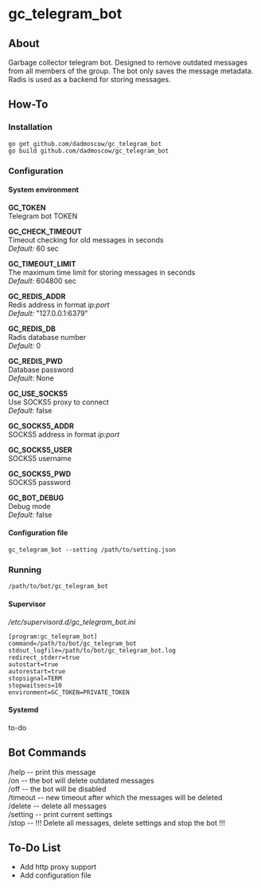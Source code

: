 # gc_telegram_bot

## About
Garbage collector telegram bot.
Designed to remove outdated messages from all members of the group. 
The bot only saves the message metadata. Radis is used as a backend for storing messages.

## How-To

### Installation
```
go get github.com/dadmoscow/gc_telegram_bot
go build github.com/dadmoscow/gc_telegram_bot
```

### Configuration
#### System environment
**GC_TOKEN**  
Telegram bot TOKEN  

**GC_CHECK_TIMEOUT**  
Timeout checking for old messages in seconds  
*Default:* 60 sec

**GC_TIMEOUT_LIMIT**  
The maximum time limit for storing messages in seconds   
*Default:* 604800 sec

**GC_REDIS_ADDR**  
Redis address in format *ip*:*port*  
*Default:* "127.0.0.1:6379"

**GC_REDIS_DB**  
Radis database number  
*Default:* 0

**GC_REDIS_PWD**  
Database password  
*Default*: None

**GC_USE_SOCKS5**  
Use SOCKS5 proxy to connect  
*Default*: false

**GC_SOCKS5_ADDR**  
SOCKS5 address in format *ip*:*port*  

**GC_SOCKS5_USER**  
SOCKS5 username  

**GC_SOCKS5_PWD**  
SOCKS5 password  

**GC_BOT_DEBUG**  
Debug mode  
*Default*: false  

#### Configuration file
```gc_telegram_bot --setting /path/to/setting.json```

### Running
```/path/to/bot/gc_telegram_bot```
#### Supervisor
*/etc/supervisord.d/gc_telegram_bot.ini* 
```
[program:gc_telegram_bot]
command=/path/to/bot/gc_telegram_bot
stdout_logfile=/path/to/bot/gc_telegram_bot.log
redirect_stderr=true
autostart=true
autorestart=true
stopsignal=TERM
stopwaitsecs=10
environment=GC_TOKEN=PRIVATE_TOKEN
```
#### Systemd
to-do

## Bot Commands
/help 		-- print this message  
/on   		-- the bot will delete outdated messages  
/off		-- the bot will be disabled  
/timeout	-- new timeout after which the messages will be deleted  
/delete		-- delete all messages  
/setting	-- print current settings  
/stop		-- !!! Delete all messages, delete settings and stop the bot !!!  

## To-Do List
* Add http proxy support
* Add configuration file

